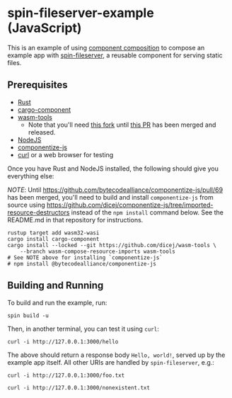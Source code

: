 # spin-fileserver-example (JavaScript)

This is an example of using [component
composition](https://component-model.bytecodealliance.org/creating-and-consuming/composing.html)
to compose an example app with
[spin-fileserver](https://github.com/fermyon/spin-fileserver), a reusable
component for serving static files.

## Prerequisites

- [Rust](https://rustup.rs/)
- [cargo-component](https://github.com/bytecodealliance/cargo-component)
- [wasm-tools](https://github.com/bytecodealliance/wasm-tools/)
  - Note that you'll need [this fork](https://github.com/dicej/wasm-tools/tree/wasm-compose-resource-imports) until [this PR](https://github.com/bytecodealliance/wasm-tools/pull/1261) has been merged and released.
- [NodeJS](https://nodejs.org/en/download)
- [componentize-js](https://github.com/dicej/componentize-js)
- [curl](https://curl.se/download.html) or a web browser for testing
  
Once you have Rust and NodeJS installed, the following should give you everything else:

*NOTE*: Until https://github.com/bytecodealliance/componentize-js/pull/69 has
been merged, you'll need to build and install `componentize-js` from source
using
https://github.com/dicej/componentize-js/tree/imported-resource-destructors
instead of the `npm install` command below.  See the README.md in that
repository for instructions.

```shell
rustup target add wasm32-wasi
cargo install cargo-component
cargo install --locked --git https://github.com/dicej/wasm-tools \
    --branch wasm-compose-resource-imports wasm-tools
# See NOTE above for installing `componentize-js`
# npm install @bytecodealliance/componentize-js
```

## Building and Running

To build and run the example, run:

```shell
spin build -u
```

Then, in another terminal, you can test it using `curl`:

```shell
curl -i http://127.0.0.1:3000/hello
```

The above should return a response body `Hello, world!`, served up by the
example app itself.  All other URIs are handled by `spin-fileserver`, e.g.:

```shell
curl -i http://127.0.0.1:3000/foo.txt
```

```shell
curl -i http://127.0.0.1:3000/nonexistent.txt
```
